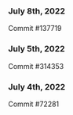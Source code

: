 ### July 8th, 2022

Commit #137719

### July 5th, 2022

Commit #314353


### July 4th, 2022

Commit #72281
